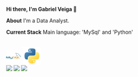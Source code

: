 **Hi there, I'm Gabriel Veiga 👋**

**About**
I'm a Data Analyst.

**Current Stack**
Main language: 'MySql' and 'Python'


<div style="display: inline_block"><br> <img align="center" alt="Rafa-Js" height="30" width="40" 
src="https://raw.githubusercontent.com/devicons/devicon/master/icons/mysql/mysql-original-wordmark.svg"> <img align="center" alt="Rafa-CSS" height="50" width="50"  <img align="center" alt="Rafa-Python" height="50" width="50"                                                                                                           src="https://raw.githubusercontent.com/devicons/devicon/master/icons/python/python-original.svg"> </div> <div> <a href="https://www.linkedin.com/in/mel-eduarda-romeu-alves-41ab47225/" target="_blank"><img
href="https://www.linkedin.com/in/gabrielrveiga/" target="_blank"><img src="[https://img.shields.io/badge/-Instagram-%23E4405F?style=for-the-badge&logo=instagram&logoColor=white](https://img.shields.io/badge/-LinkedIn-%230077B5?style=for-the-badge&logo=linkedin&logoColor=white)" target="_blank"></a> <a 
href="https://instagram.com/gabrielrveiga" target="_blank"><img src="https://img.shields.io/badge/-Instagram-%23E4405F?style=for-the-badge&logo=instagram&logoColor=white" target="_blank"></a> <a 
href = "mailto:gabrielveiga1504@gmail.com"><img src="https://img.shields.io/badge/-Gmail-%23333?style=for-the-badge&logo=gmail&logoColor=white" target="_blank"></a> </div>

